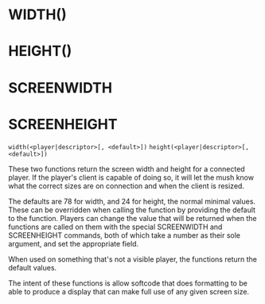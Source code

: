 # WIDTH()
# HEIGHT()
# SCREENWIDTH
# SCREENHEIGHT
`width(<player|descriptor>[, <default>])`
`height(<player|descriptor>[, <default>])`

  These two functions return the screen width and height for a connected player. If the player's client is capable of doing so, it will let the mush know what the correct sizes are on connection and when the client is resized.

  The defaults are 78 for width, and 24 for height, the normal minimal values. These can be overridden when calling the function by providing the default to the function. Players can change the value that will be returned when the functions are called on them with the special SCREENWIDTH and SCREENHEIGHT commands, both of which take a number as their sole argument, and set the appropriate field.

  When used on something that's not a visible player, the functions return the default values.

  The intent of these functions is allow softcode that does formatting to be able to produce a display that can make full use of any given screen size.


